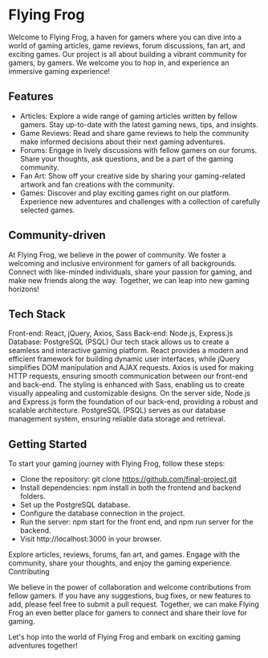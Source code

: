 
# Flying Frog
Welcome to Flying Frog, a haven for gamers where you can dive into a world of gaming articles, game reviews, forum discussions, fan art, and exciting games. Our project is all about building a vibrant community for gamers, by gamers. We welcome you to hop in, and experience an immersive gaming experience!

## Features

- Articles: Explore a wide range of gaming articles written by fellow gamers. Stay up-to-date with the latest gaming news, tips, and insights.
- Game Reviews: Read and share game reviews to help the community make informed decisions about their next gaming adventures.
- Forums: Engage in lively discussions with fellow gamers on our forums. Share your thoughts, ask questions, and be a part of the gaming community.
- Fan Art: Show off your creative side by sharing your gaming-related artwork and fan creations with the community.
- Games: Discover and play exciting games right on our platform. Experience new adventures and challenges with a collection of carefully selected games.

## Community-driven
At Flying Frog, we believe in the power of community. We foster a welcoming and inclusive environment for gamers of all backgrounds. Connect with like-minded individuals, share your passion for gaming, and make new friends along the way. Together, we can leap into new gaming horizons!

## Tech Stack
Front-end: React, jQuery, Axios, Sass
Back-end: Node.js, Express.js
Database: PostgreSQL (PSQL)
Our tech stack allows us to create a seamless and interactive gaming platform. React provides a modern and efficient framework for building dynamic user interfaces, while jQuery simplifies DOM manipulation and AJAX requests. Axios is used for making HTTP requests, ensuring smooth communication between our front-end and back-end. The styling is enhanced with Sass, enabling us to create visually appealing and customizable designs. On the server side, Node.js and Express.js form the foundation of our back-end, providing a robust and scalable architecture. PostgreSQL (PSQL) serves as our database management system, ensuring reliable data storage and retrieval.

## Getting Started
To start your gaming journey with Flying Frog, follow these steps:

- Clone the repository: git clone https://github.com/final-project.git
- Install dependencies: npm install in both the frontend and backend folders.
- Set up the PostgreSQL database.
- Configure the database connection in the project.
- Run the server: npm start for the front end, and npm run server for the backend.
- Visit http://localhost:3000 in your browser.

Explore articles, reviews, forums, fan art, and games.
Engage with the community, share your thoughts, and enjoy the gaming experience.
Contributing


We believe in the power of collaboration and welcome contributions from fellow gamers. If you have any suggestions, bug fixes, or new features to add, please feel free to submit a pull request. Together, we can make Flying Frog an even better place for gamers to connect and share their love for gaming.

Let's hop into the world of Flying Frog and embark on exciting gaming adventures together!

